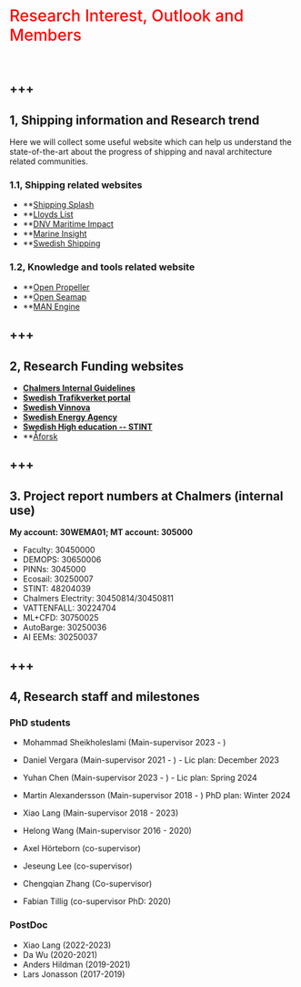 # <span style = "color:red; font-weight: 500">Research Interest, Outlook and Members </span>
<br />

+++
---


## 1, Shipping information and Research trend
Here we will collect some useful website which can help us understand the state-of-the-art about the progress of shipping and naval architecture related communities.

### 1.1, Shipping related websites
- **[Shipping Splash](https://splash247.com/)
- **[Lloyds List](https://lloydslist.maritimeintelligence.informa.com/)
- **[DNV Maritime Impact](https://www.dnv.com/expert-story/maritime-impact/)
- **[Marine Insight](https://www.marineinsight.com/)
- **[Swedish Shipping](https://www.sjofartstidningen.se/)

### 1.2, Knowledge and tools related website
- **[Open Propeller](https://openprop.engineering.dartmouth.edu/index.html)
- **[Open Seamap](http://www.openseamap.org/index.php?id=61&L=1)
- **[MAN Engine](https://www.man-es.com/marine/products/planning-tools-and-downloads/ceas-engine-calculations)

+++
---

## 2, Research Funding websites

* **[Chalmers Internal Guidelines](https://www.researchprofessional.com/0/rr/home)**
* **[Swedish Trafikverket portal](https://bransch.trafikverket.se/for-dig-i-branschen/forskning-och-innovation/lamna-forslag-pa-forskning/)**
* **[Swedish Vinnova](https://www.vinnova.se/sok-finansiering/hitta-finansiering/)**
* **[Swedish Energy Agency](https://www.energimyndigheten.se/utlysningar/)**
* **[Swedish High education -- STINT](https://www.stint.se/en/our-programmes/)**
* **[Åforsk](https://aforsk.com/PreviousWinners)

+++
---


## 3. Project report numbers at Chalmers (internal use)
**My account: 30WEMA01;  MT account: 305000**
- Faculty: 30450000
- DEMOPS: 30650006
- PINNs: 3045000
- Ecosail: 30250007
- STINT: 48204039
- Chalmers Electrity: 30450814/30450811
- VATTENFALL: 30224704
- ML+CFD: 30750025
- AutoBarge: 30250036
- AI EEMs: 30250037


+++
---


## 4, Research staff and milestones

### PhD students
* Mohammad Sheikholeslami (Main-supervisor 2023 - )
* Daniel Vergara (Main-supervisor 2021 - ) - Lic plan: December 2023
* Yuhan Chen (Main-supervisor 2023 - ) - Lic plan: Spring 2024
* Martin Alexandersson (Main-supervisor 2018 - ) PhD plan: Winter 2024
* Xiao Lang (Main-supervisor 2018 - 2023)
* Helong Wang (Main-supervisor 2016 - 2020)

* Axel Hörteborn (co-supervisor)
* Jeseung Lee (co-supervisor)
* Chengqian Zhang (Co-supervisor)
* Fabian Tillig (co-supervisor PhD: 2020)

### PostDoc
* Xiao Lang (2022-2023)
* Da Wu (2020-2021)
* Anders Hildman (2019-2021)
* Lars Jonasson (2017-2019)

